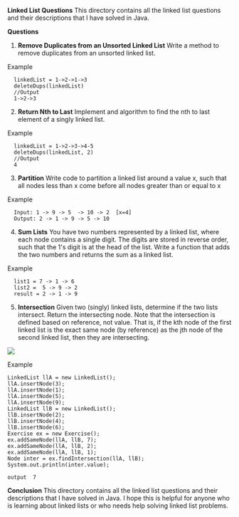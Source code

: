 <b>Linked List Questions</b>
This directory contains all the linked list questions and their descriptions that I have solved in Java.

<b>Questions</b> 
1. <b>Remove Duplicates from an Unsorted Linked List</b>
Write a method to remove duplicates from an unsorted linked list.

Example

      linkedList = 1->2->1->3
      deleteDups(linkedList)
      //Output
      1->2->3
      
2. <b>Return Nth to Last</b>
Implement and algorithm to find the nth to last element of a singly linked list.

Example

      linkedList = 1->2->3->4-5
      deleteDups(linkedList, 2)
      //Output
      4

3. <b>Partition</b>
Write code to partition a linked list around a value x, such that all nodes less than x come before all nodes greater than or equal to x

Example

      Input: 1 -> 9 -> 5  -> 10 -> 2  [x=4]
      Output: 2 -> 1 -> 9 -> 5 -> 10

4. <b>Sum Lists</b>
You have two numbers represented by a linked list, where each node contains a single digit. The digits are stored in reverse order, such that the 1's digit is at the head of the list. Write a function that adds the two numbers and returns the sum as a linked list.

Example

      list1 = 7 -> 1 -> 6
      list2 =  5 -> 9 -> 2
      result = 2 -> 1 -> 9

5. <b>Intersection</b>
Given two (singly) linked lists, determine if the two lists intersect. Return the intersecting node. Note that the intersection is defined based on reference, not value. That is, if the kth node of the first linked list is the exact same node (by reference) as the jth node of the second linked list, then they are intersecting.

<img src="https://img-c.udemycdn.com/redactor/raw/coding_exercise_instructions/2021-06-16_13-37-32-5cb611c0659849766757fcd9d7f8fe06.png">

Example

   ```
   LinkedList llA = new LinkedList();
   llA.insertNode(3);
   llA.insertNode(1);
   llA.insertNode(5);
   llA.insertNode(9);
   LinkedList llB = new LinkedList();
   llB.insertNode(2);
   llB.insertNode(4);
   llB.insertNode(6);
   Exercise ex = new Exercise();
   ex.addSameNode(llA, llB, 7);
   ex.addSameNode(llA, llB, 2);
   ex.addSameNode(llA, llB, 1);
   Node inter = ex.findIntersection(llA, llB);
   System.out.println(inter.value);
 
   output  7
   ```


<b>Conclusion</b>
This directory contains all the linked list questions and their descriptions that I have solved in Java. I hope this is helpful for anyone who is learning about linked lists or who needs help solving linked list problems.

